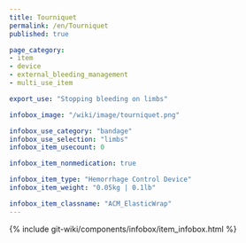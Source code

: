 ```yaml
---
title: Tourniquet
permalink: /en/Tourniquet
published: true

page_category:
- item
- device
- external_bleeding_management
- multi_use_item

export_use: "Stopping bleeding on limbs"

infobox_image: "/wiki/image/tourniquet.png"

infobox_use_category: "bandage"
infobox_use_selection: "limbs"
infobox_item_usecount: 0

infobox_item_nonmedication: true

infobox_item_type: "Hemorrhage Control Device"
infobox_item_weight: "0.05kg | 0.1lb"

infobox_item_classname: "ACM_ElasticWrap"
---
```


{% include git-wiki/components/infobox/item_infobox.html %}